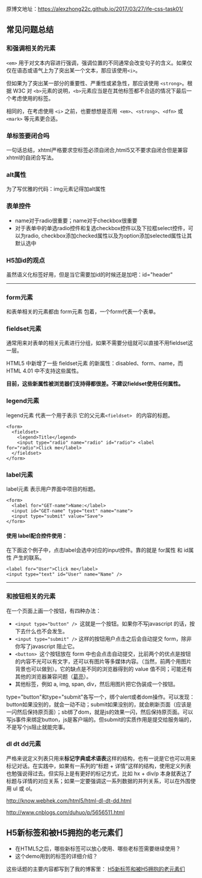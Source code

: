 原博文地址：https://alexzhong22c.github.io/2017/03/27/ife-css-task01/

## 常见问题总结

### 和强调相关的元素

`<em>` 用于对文本内容进行强调，强调位置的不同通常会改变句子的含义。如果仅仅在语态或语气上为了突出某一个文本，那应该使用`<i>`。

但如果为了突出某一部分的重要性、严重性或紧急性，那应该使用 `<strong>`。根据 W3C 对 `<b>`元素的说明，`<b>`元素应当是在其他标签都不合适的情况下最后一个考虑使用的标签。

相同的，在考虑使用 `<i>` 之前，也要想想是否用` <em>`、`<strong>`、`<dfn>` 或 `<mark>` 等元素更合适。

### 单标签要闭合吗

一句话总结，xhtml严格要求空标签必须自闭合,html5又不要求自闭合但是兼容xhtml的自闭合写法。

### alt属性

为了写优雅的代码：img元素记得加alt属性

### 表单控件

- name对于radio很重要；name对于checkbox很重要
- 对于表单中的单选radio控件和复选checkbox控件以及下拉框select控件，可以为radio, checkbox添加checked属性以及为option添加selected属性让其默认选中

### H5加id的观点

虽然语义化标签好用，但是当它需要加id的时候还是加吧：id="header"

------

### form元素

和表单相关的元素都由 form元素 包着，一个form代表一个表单。

### fieldset元素

通常用来对表单的相关元素进行分组，如果不需要分组就可以直接不用fieldset这一层。

HTML5 中新增了一些 fieldset元素 的新属性：disabled、form、name，而HTML 4.01 中不支持这些属性。

**目前，这些新属性被浏览器们支持得都很差。不建议fieldset使用任何属性。**

### legend元素

legend元素 代表一个用于表示 它的父元素`<fieldset> ` 的内容的标题。

```
<form>
  <fieldset>
    <legend>Title</legend>
    <input type="radio" name="radio" id="radio"> <label for="radio">Click me</label>
  </fieldset>
</form>
```
### label元素

label元素 表示用户界面中项目的标题。

```
<form>
  <label for="GET-name">Name:</label>
  <input id="GET-name" type="text" name="name">
  <input type="submit" value="Save">
</form>
```

#### 使用 label配合控件使用：

在下面这个例子中，点击label会选中对应的input控件。靠的就是 for属性 和 id属性 产生的联系。

```
<label for="User">Click me</label>
<input type="text" id="User" name="Name" />
```

------

### 和按钮相关的元素

在一个页面上画一个按钮，有四种办法：

- `<input type="button" /> `这就是一个按钮。如果你不写javascript 的话，按下去什么也不会发生。
- `<input type="submit" />` 这样的按钮用户点击之后会自动提交 form，除非你写了javascript 阻止它。
- `<button> `这个按钮放在 form 中也会点击自动提交，比前两个的优点是按钮的内容不光可以有文字，还可以有图片等多媒体内容。（当然，前两个用图片背景也可以做到）。它的缺点是不同的浏览器得到的 value 值不同；可能还有其他的浏览器兼容问题（[葛亮]()）。
- 其他标签，例如 a, img, span, div，然后用图片把它伪装成一个按钮。

type="button"和type="submit"各写一个，绑个alert或者dom操作。可以发现：button如果没别的，就会一动不动；submit如果没别的，就会刷新页面（应该是一闪然后保持原页面）；sb绑了dom，就是js的效果一闪，然后保持原页面。可以写js事件来绑定button，js是客户端的。但submit的实质作用是提交给服务端的，不是写个js阻止就能完事。

### dl dt dd元素

严格来说定义列表只用来**标记字典或术语表**这样的结构，也有一说是它也可以用来标记对话。在实践中，如果有一系列的“标题 + 详情”这样的结构，使用定义列表也勉强说得过去。但实际上是有更好的标记方式，比如 hx + div/p 本身就表达了标题与详情的对应关系；如果一定要强调这一系列数据的并列关系，可以在外围使用 ul 或 ol。

http://know.webhek.com/html5/html-dl-dt-dd.html

http://www.cnblogs.com/duhuo/p/5656511.html

## H5新标签和被H5拥抱的老元素们

- 在HTML5之后，哪些新标签可以放心使用、哪些老标签需要继续使用？
- 这个demo用到的标签的详细介绍？

这些话题的主要内容都写到了我的博客里： [H5新标签和被H5拥抱的老元素们](https://alexzhong22c.github.io/2017/03/28/h5-new-ele/)